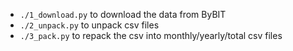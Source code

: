 - `./1_download.py` to download the data from ByBIT
- `./2_unpack.py` to unpack csv files
- `./3_pack.py` to repack the csv into monthly/yearly/total csv files
